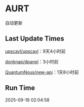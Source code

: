 # AURT

自动更新


## Last Update Times

[upscayl/upscayl](https://github.com/upscayl/upscayl)：9天4小时前

[donknap/dpanel](https://github.com/donknap/dpanel)：3小时前

[QuantumNous/new-api](https://github.com/QuantumNous/new-api)：1天8小时前


## Run Time
2025-09-18 02:04:58

